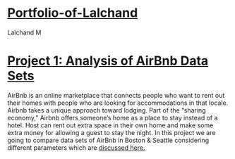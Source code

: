 # [Portfolio-of-Lalchand](https://lalchand-m.github.io/Portfolio-for-Data-Science/)
Lalchand M

# [Project 1: Analysis of AirBnb Data Sets](https://github.com/Lalchand-M/Portfolio-for-Data-Science/find/master)

AirBnb is an online marketplace that connects people who want to rent out their homes with people who are looking for accommodations in that locale. Airbnb takes a unique approach toward lodging. Part of the “sharing economy,” Airbnb offers someone’s home as a place to stay instead of a hotel. Host can rent out extra space in their own home and make some extra money for allowing a guest to stay the night. In this project we are going to compare data sets of AirBnb in Boston & Seattle considering different parameters which are [discussed here.](https://lalchand-m.github.io/Analysis-of-Boston-and-Seattle-AirBnb-Data/)


